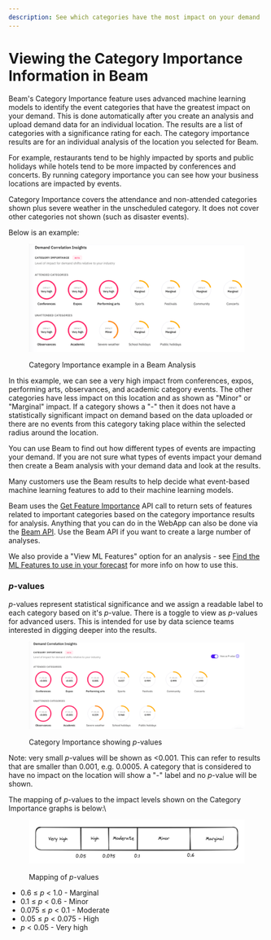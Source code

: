 ```yaml
---
description: See which categories have the most impact on your demand
---
```


# Viewing the Category Importance Information in Beam

Beam's Category Importance feature uses advanced machine learning models to identify the event categories that have the greatest impact on your demand. This is done automatically after you create an analysis and upload demand data for an individual location. The results are a list of categories with a significance rating for each. The category importance results are for an individual analysis of the location you selected for Beam.

For example, restaurants tend to be highly impacted by sports and public holidays while hotels tend to be more impacted by conferences and concerts. By running category importance you can see how your business locations are impacted by events.

Category Importance covers the attendance and non-attended categories shown plus severe weather in the unscheduled category. It does not cover other categories not shown (such as disaster events).

Below is an example:

<figure><img src="../.gitbook/assets/image (50).png" alt=""><figcaption><p>Category Importance example in a Beam Analysis</p></figcaption></figure>

In this example, we can see a very high impact from conferences, expos, performing arts, observances, and academic category events. The other categories have less impact on this location and as shown as "Minor" or "Marginal" impact. If a category shows a "-" then it does not have a statistically significant impact on demand based on the data uploaded or there are no events from this category taking place within the selected radius around the location.

You can use Beam to find out how different types of events are impacting your demand. If you are not sure what types of events impact your demand then create a Beam analysis with your demand data and look at the results.

Many customers use the Beam results to help decide what event-based machine learning features to add to their machine learning models.

Beam uses the [Get Feature Importance](https://app.gitbook.com/s/kEFs8urDbSJqBmXUI3Lv/beam/analyses/get-feature-importance "mention") API call to return sets of features related to important categories based on the category importance results for analysis. Anything that you can do in the WebApp can also be done via the [Beam API](https://app.gitbook.com/s/kEFs8urDbSJqBmXUI3Lv/beam). Use the Beam API if you want to create a large number of analyses.

We also provide a "View ML Features" option for an analysis - see [Find the ML Features to use in your forecast](feature-importance-with-beam-find-the-ml-features-to-use-in-your-forecasts.md) for more info on how to use this.

### _p_-values <a href="#object-object-values" id="object-object-values"></a>

_p_-values represent statistical significance and we assign a readable label to each category based on it's _p_-value. There is a toggle to view as _p_-values for advanced users. This is intended for use by data science teams interested in digging deeper into the results.

<figure><img src="../.gitbook/assets/image (52).png" alt=""><figcaption><p>Category Importance showing <em>p</em>-values</p></figcaption></figure>

Note: very small _p_-values will be shown as <0.001. This can refer to results that are smaller than 0.001, e.g. 0.0005. A category that is considered to have no impact on the location will show a "-" label and no _p_-value will be shown.

The mapping of _p_-values to the impact levels shown on the Category Importance graphs is below:\\

<figure><img src="../.gitbook/assets/image (54).png" alt=""><figcaption><p>Mapping of <em>p</em>-values</p></figcaption></figure>

* 0.6 ≤ _p_ < 1.0 - Marginal
* 0.1 ≤ _p_ < 0.6 - Minor
* 0.075 ≤ _p_ < 0.1 - Moderate
* 0.05 ≤ _p_ < 0.075 - High
* _p_ < 0.05 - Very high
